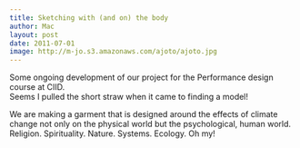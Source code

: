 ```yaml
---
title: Sketching with (and on) the body
author: Mac
layout: post
date: 2011-07-01
image: http://m-jo.s3.amazonaws.com/ajoto/ajoto.jpg
---
```


Some ongoing development of our project for the Performance design course at CIID.  
Seems I pulled the short straw when it came to finding a model! 

We are making a garment that is designed around the effects of climate change not only on the physical world but the psychological, human world. Religion. Spirituality. Nature. Systems. Ecology. Oh my!